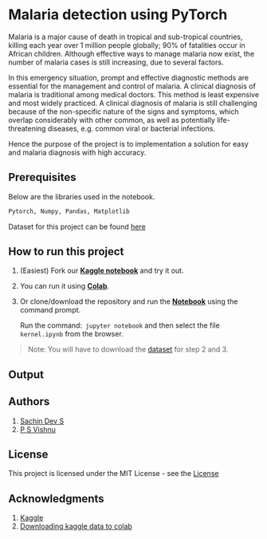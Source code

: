 # Malaria detection using PyTorch

Malaria is a major cause of death in tropical and sub-tropical countries, killing each year over 1 million people globally; 90% of fatalities occur in African children. Although effective ways to manage malaria now exist, the number of malaria cases is still increasing, due to several factors.

In this emergency situation, prompt and effective diagnostic methods are essential for the management and control of malaria. A clinical diagnosis of malaria is traditional among medical doctors. This method is least expensive and most widely practiced. A clinical diagnosis of malaria is still challenging because of the non-specific nature of the signs and symptoms, which overlap considerably with other common, as well as potentially life-threatening diseases, e.g. common viral or bacterial infections. 

Hence the purpose of the project is to implementation a solution for easy and malaria diagnosis with high accuracy.



## Prerequisites 

Below are the libraries used in the notebook.

```python
Pytorch, Numpy, Pandas, Matplotlib
```

Dataset for this project can be found [here](https://www.kaggle.com/iarunava/cell-images-for-detecting-malaria)

## How to run this project

1. (Easiest) Fork our [**Kaggle notebook**](https://www.kaggle.com/devilsknight/malaria-detection-with-pytorch) and try it out.

2. You can run it using [**Colab**](https://colab.research.google.com/github/p-s-vishnu/Malaria-detection-pytorch/blob/master/kernel.ipynb). 

3. Or clone/download the repository and run the [**Notebook**](https://github.com/p-s-vishnu/Malaria-detection-pytorch/blob/master/kernel.ipynb) using the command prompt.

   Run the command:` jupyter notebook` and then select the file `kernel.ipynb` from the browser.

>  Note: You will have to download the [dataset](https://www.kaggle.com/iarunava/cell-images-for-detecting-malaria) for step 2 and 3.

## Output



## Authors

1. [Sachin Dev S](https://github.com/heysachin)
2. [P S Vishnu](https://github.com/p-s-vishnu/)



## License

This project is licensed under the MIT License - see the [License](https://github.com/p-s-vishnu/Malaria-detection-pytorch/blob/master/LICENSE)



## Acknowledgments

1. [Kaggle](https://www.kaggle.com/iarunava/cell-images-for-detecting-malaria/kernels)
2. [Downloading kaggle data to colab](https://medium.com/@opalkabert/downloading-kaggle-datasets-into-google-colab-fb9654c94235) 